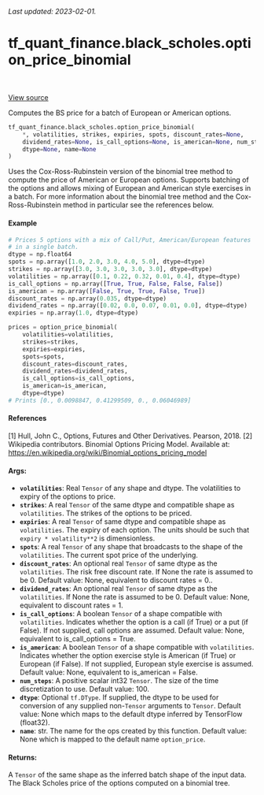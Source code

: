 <!--
This file is generated by a tool. Do not edit directly.
For open-source contributions the docs will be updated automatically.
-->

*Last updated: 2023-02-01.*

<div itemscope itemtype="http://developers.google.com/ReferenceObject">
<meta itemprop="name" content="tf_quant_finance.black_scholes.option_price_binomial" />
<meta itemprop="path" content="Stable" />
</div>

# tf_quant_finance.black_scholes.option_price_binomial

<!-- Insert buttons and diff -->

<table class="tfo-notebook-buttons tfo-api" align="left">
</table>

<a target="_blank" href="https://github.com/google/tf-quant-finance/blob/master/tf_quant_finance/black_scholes/crr_binomial_tree.py">View source</a>



Computes the BS price for a batch of European or American options.

```python
tf_quant_finance.black_scholes.option_price_binomial(
    *, volatilities, strikes, expiries, spots, discount_rates=None,
    dividend_rates=None, is_call_options=None, is_american=None, num_steps=100,
    dtype=None, name=None
)
```



<!-- Placeholder for "Used in" -->

Uses the Cox-Ross-Rubinstein version of the binomial tree method to compute
the price of American or European options. Supports batching of the options
and allows mixing of European and American style exercises in a batch.
For more information about the binomial tree method and the
Cox-Ross-Rubinstein method in particular see the references below.

#### Example

```python
# Prices 5 options with a mix of Call/Put, American/European features
# in a single batch.
dtype = np.float64
spots = np.array([1.0, 2.0, 3.0, 4.0, 5.0], dtype=dtype)
strikes = np.array([3.0, 3.0, 3.0, 3.0, 3.0], dtype=dtype)
volatilities = np.array([0.1, 0.22, 0.32, 0.01, 0.4], dtype=dtype)
is_call_options = np.array([True, True, False, False, False])
is_american = np.array([False, True, True, False, True])
discount_rates = np.array(0.035, dtype=dtype)
dividend_rates = np.array([0.02, 0.0, 0.07, 0.01, 0.0], dtype=dtype)
expiries = np.array(1.0, dtype=dtype)

prices = option_price_binomial(
    volatilities=volatilities,
    strikes=strikes,
    expiries=expiries,
    spots=spots,
    discount_rates=discount_rates,
    dividend_rates=dividend_rates,
    is_call_options=is_call_options,
    is_american=is_american,
    dtype=dtype)
# Prints [0., 0.0098847, 0.41299509, 0., 0.06046989]
```

#### References

[1] Hull, John C., Options, Futures and Other Derivatives. Pearson, 2018.
[2] Wikipedia contributors. Binomial Options Pricing Model. Available at:
  https://en.wikipedia.org/wiki/Binomial_options_pricing_model

#### Args:


* <b>`volatilities`</b>: Real `Tensor` of any shape and dtype. The volatilities to
  expiry of the options to price.
* <b>`strikes`</b>: A real `Tensor` of the same dtype and compatible shape as
  `volatilities`. The strikes of the options to be priced.
* <b>`expiries`</b>: A real `Tensor` of same dtype and compatible shape as
  `volatilities`. The expiry of each option. The units should be such that
  `expiry * volatility**2` is dimensionless.
* <b>`spots`</b>: A real `Tensor` of any shape that broadcasts to the shape of the
  `volatilities`. The current spot price of the underlying.
* <b>`discount_rates`</b>: An optional real `Tensor` of same dtype as the
  `volatilities`. The risk free discount rate. If None the rate is assumed
  to be 0.
  Default value: None, equivalent to discount rates = 0..
* <b>`dividend_rates`</b>: An optional real `Tensor` of same dtype as the
  `volatilities`. If None the rate is assumed to be 0.
  Default value: None, equivalent to discount rates = 1.
* <b>`is_call_options`</b>: A boolean `Tensor` of a shape compatible with
  `volatilities`. Indicates whether the option is a call (if True) or a put
  (if False). If not supplied, call options are assumed.
  Default value: None, equivalent to is_call_options = True.
* <b>`is_american`</b>: A boolean `Tensor` of a shape compatible with `volatilities`.
  Indicates whether the option exercise style is American (if True) or
  European (if False). If not supplied, European style exercise is assumed.
  Default value: None, equivalent to is_american = False.
* <b>`num_steps`</b>: A positive scalar int32 `Tensor`. The size of the time
  discretization to use.
  Default value: 100.
* <b>`dtype`</b>: Optional `tf.DType`. If supplied, the dtype to be used for conversion
  of any supplied non-`Tensor` arguments to `Tensor`.
  Default value: None which maps to the default dtype inferred by TensorFlow
    (float32).
* <b>`name`</b>: str. The name for the ops created by this function.
  Default value: None which is mapped to the default name `option_price`.


#### Returns:

A `Tensor` of the same shape as the inferred batch shape of the input data.
The Black Scholes price of the options computed on a binomial tree.
